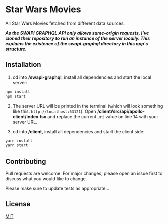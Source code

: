 # Star Wars Movies

All Star Wars Movies fetched from different data sources.

**_As the SWAPI GRAPHQL API only allows same-origin requests, I've cloned their repository to run an instance of the server locally. This explains the existence of the swapi-graphql directory in this app's structure._**

## Installation

1. cd into **/swapi-graphql**, install all dependencies and start the local server:

```bash
npm install
npm start
```

2. The server URL will be printed in the terminal (which will look something like this: `http://localhost:63121`). Open **/client/src/api/apollo-client/index.tsx** and replace the current `uri` value on line 14 with your server URL.

3. cd into **/client**, install all dependencies and start the client side:

```bash
yarn install
yarn start
```

## Contributing

Pull requests are welcome. For major changes, please open an issue first to discuss what you would like to change.

Please make sure to update tests as appropriate...

## License

[MIT](https://choosealicense.com/licenses/mit/)

